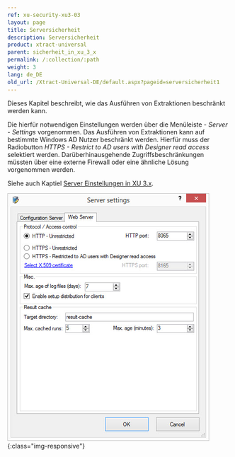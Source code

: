 ```yaml
---
ref: xu-security-xu3-03
layout: page
title: Serversicherheit
description: Serversicherheit
product: xtract-universal
parent: sicherheit_in_xu_3_x
permalink: /:collection/:path
weight: 3
lang: de_DE
old_url: /Xtract-Universal-DE/default.aspx?pageid=serversicherheit1
---
```


Dieses Kapitel beschreibt, wie das Ausführen von Extraktionen beschränkt werden kann.

Die hierfür notwendigen Einstellungen werden über die Menüleiste - *Server - Settings* vorgenommen. Das Ausführen von Extraktionen kann auf bestimmte Windows AD Nutzer beschränkt werden. Hierfür muss der Radiobutton *HTTPS - Restrict to AD users with Designer read access* selektiert werden. Darüberhinausgehende Zugriffsbeschränkungen müssten über eine externe Firewall oder eine ähnliche Lösung vorgenommen werden.

Siehe auch Kaptiel [Server Einstellungen in XU 3.x](../server/server_einstellungen_in_xu_3_x). 

![XU3_ServerSettings_web_tab](/img/content/XU3_ServerSettings_web_tab.jpg){:class="img-responsive"}


